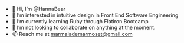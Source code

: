 - 👋 Hi, I’m @HannaBear
- 👀 I’m interested in intuitive design in Front End Software Engineering
- 🌱 I’m currently learning Ruby through Flatiron Bootcamp
- 💞️ I’m not looking to collaborate on anything at the moment.
- 📫 Reach me at marmalademarmoset@gmail.com


